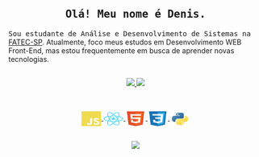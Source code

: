 <h2 align="center"><samp>Olá! Meu nome é Denis.</samp></h2>

<a align="center"><samp>Sou estudante de Análise e Desenvolvimento de Sistemas na <a href="http://www.fatecsp.br/">FATEC-SP</a>. Atualmente, foco meus estudos em Desenvolvimento WEB Front-End, mas estou frequentemente em busca de aprender novas tecnologias. </samp></a>

##


<div align="center">
  <a href="https://github.com/DenisScar">
  <img height="150em" src="https://github-readme-stats.vercel.app/api?username=DenisScar&show_icons=true&theme=dracula&include_all_commits=true&count_private=true"/>
  <img height="150em" src="https://github-readme-stats.vercel.app/api/top-langs/?username=DenisScar&layout=compact&langs_count=7&theme=dracula"/>
</div>
  
  ##

<div align="center" style="display: inline_block"><br>
  <img align="center" alt="Denis-Js" height="30" width="40" src="https://raw.githubusercontent.com/devicons/devicon/master/icons/javascript/javascript-plain.svg">
  <img align="center" alt="Denis-React" height="30" width="40" src="https://raw.githubusercontent.com/devicons/devicon/master/icons/react/react-original.svg">
  <img align="center" alt="Denis-HTML" height="30" width="40" src="https://raw.githubusercontent.com/devicons/devicon/master/icons/html5/html5-original.svg">
  <img align="center" alt="Denis-CSS" height="30" width="40" src="https://raw.githubusercontent.com/devicons/devicon/master/icons/css3/css3-original.svg">
  <img align="center" alt="Denis-Python" height="30" width="40" src="https://raw.githubusercontent.com/devicons/devicon/master/icons/python/python-original.svg">
</div>

  ##

<div align="center"> 
  <a href="https://www.linkedin.com/in/denis-santos-cardoso-1951603a" target="_blank"><img src="https://img.shields.io/badge/-LinkedIn-%230077B5?style=for-the-badge&logo=linkedin&logoColor=white" target="_blank"></a>  
</div>
